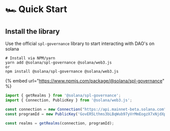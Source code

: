 # 🏎 Quick Start

## Install the library

Use the official `spl-governance` library to start interacting with DAO's on solana

```
# Install via NPM/yarn
yarn add @solana/spl-governance @solana/web3.js
or 
npm install @solana/spl-governance @solana/web3.js
```

{% embed url="https://www.npmjs.com/package/@solana/spl-governance" %}

```javascript
import { getRealms } from '@solana/spl-governance';
import { Connection, PublicKey } from '@solana/web3.js';

const connection = new Connection("https://api.mainnet-beta.solana.com", 'recent');
const programId = new PublicKey('GovER5Lthms3bLBqWub97yVrMmEogzX7xNjdXpPPCVZw');

const realms = getRealms(connection, programId);
```
